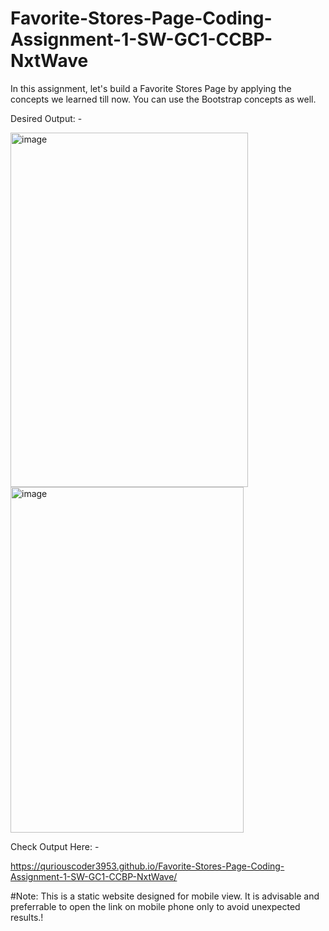 # Favorite-Stores-Page-Coding-Assignment-1-SW-GC1-CCBP-NxtWave

In this assignment, let's build a Favorite Stores Page by applying the concepts we learned till now. You can use the Bootstrap concepts as well.

Desired Output: -



<img width="380" height="567" alt="image" src="https://github.com/user-attachments/assets/bbe222a5-e04d-4254-a9d2-48cd97674972" />



<img width="373" height="553" alt="image" src="https://github.com/user-attachments/assets/8d1ac026-fe51-4cbc-8594-342fd1796daa" />




Check Output Here: -

https://quriouscoder3953.github.io/Favorite-Stores-Page-Coding-Assignment-1-SW-GC1-CCBP-NxtWave/


#Note: This is a static website designed for mobile view. It is advisable and preferrable to open the link on mobile phone only to avoid unexpected results.!
